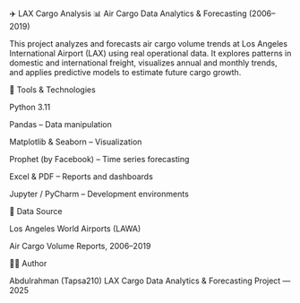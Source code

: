 ✈️ LAX Cargo Analysis
📊 Air Cargo Data Analytics & Forecasting (2006–2019)

This project analyzes and forecasts air cargo volume trends at Los Angeles International Airport (LAX) using real operational data.
It explores patterns in domestic and international freight, visualizes annual and monthly trends, and applies predictive models to estimate future cargo growth.

🧰 Tools & Technologies

Python 3.11

Pandas – Data manipulation

Matplotlib & Seaborn – Visualization

Prophet (by Facebook) – Time series forecasting

Excel & PDF – Reports and dashboards

Jupyter / PyCharm – Development environments

📅 Data Source

Los Angeles World Airports (LAWA)

Air Cargo Volume Reports, 2006–2019

👨‍💻 Author

Abdulrahman  (Tapsa210)
LAX Cargo Data Analytics & Forecasting Project — 2025
